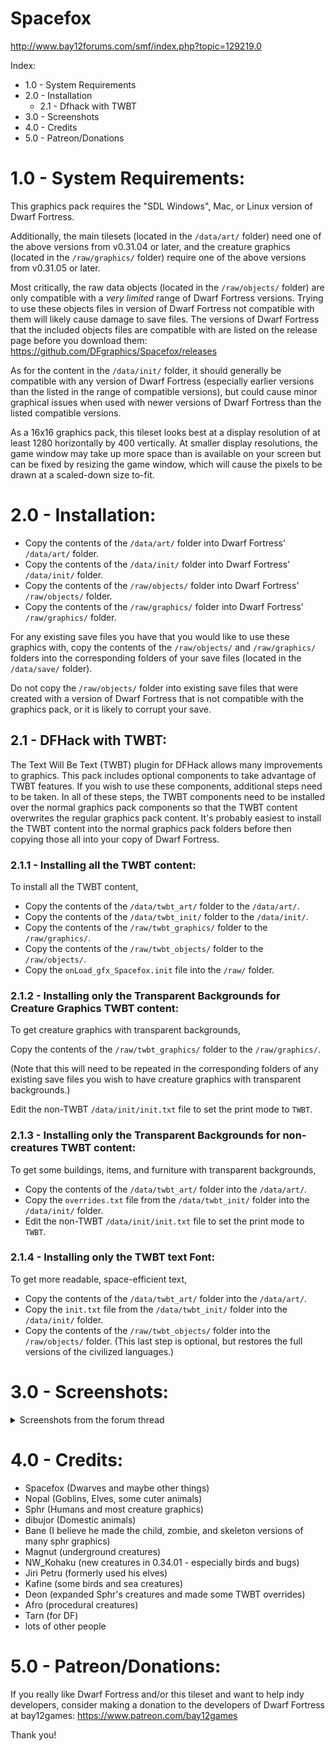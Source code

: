 # Spacefox

http://www.bay12forums.com/smf/index.php?topic=129219.0

Index:
* 1.0 - System Requirements
* 2.0 - Installation
  * 2.1 - Dfhack with TWBT
* 3.0 - Screenshots
* 4.0 - Credits
* 5.0 - Patreon/Donations
 
# 1.0 - System Requirements:
This graphics pack requires the "SDL Windows", Mac, or Linux version of Dwarf Fortress.

Additionally, the main tilesets (located in the `/data/art/` folder) need one of the above 
versions from v0.31.04 or later, and the creature graphics (located in the `/raw/graphics/` 
folder) require one of the above versions from v0.31.05 or later.

Most critically, the raw data objects (located in the `/raw/objects/` folder) are only 
compatible with a *very limited* range of Dwarf Fortress versions. Trying to use these 
objects files in version of Dwarf Fortress not compatible with them will likely cause 
damage to save files. The versions of Dwarf Fortress that the included objects files are 
compatible with are listed on the release page before you download them: 
https://github.com/DFgraphics/Spacefox/releases

As for the content in the `/data/init/` folder, it should generally be compatible with
any version of Dwarf Fortress (especially earlier versions than the listed in the range of 
compatible versions), but could cause minor graphical issues when used with newer versions
of Dwarf Fortress than the listed compatible versions.

As a 16x16 graphics pack, this tileset looks best at a display resolution of at least
1280 horizontally by 400 vertically. At smaller display resolutions, the game window 
may take up more space than is available on your screen but can be fixed by resizing 
the game window, which will cause the pixels to be drawn at a scaled-down size to-fit.

# 2.0 - Installation:
* Copy the contents of the `/data/art/` folder into Dwarf Fortress' `/data/art/` folder.
* Copy the contents of the `/data/init/` folder into Dwarf Fortress' `/data/init/` folder.
* Copy the contents of the `/raw/objects/` folder into Dwarf Fortress' `/raw/objects/` folder.
* Copy the contents of the `/raw/graphics/` folder into Dwarf Fortress' `/raw/graphics/` folder.
 
For any existing save files you have that you would like to use these graphics with, 
copy the contents of the `/raw/objects/` and `/raw/graphics/` folders into the corresponding
folders of your save files (located in the `/data/save/` folder).
 
Do not copy the `/raw/objects/` folder into existing save files that were created with a 
version of Dwarf Fortress that is not compatible with the graphics pack, or it is 
likely to corrupt your save.

## 2.1 - DFHack with TWBT:
The Text Will Be Text (TWBT) plugin for DFHack allows many improvements to graphics.
This pack includes optional components to take advantage of TWBT features.
If you wish to use these components, additional steps need to be taken.
In all of these steps, the TWBT components need to be installed over the normal graphics 
pack components so that the TWBT content overwrites the regular graphics pack content. 
It's probably easiest to install the TWBT content into the normal graphics pack folders 
before then copying those all into your copy of Dwarf Fortress.

### 2.1.1 - Installing all the TWBT content:  
To install all the TWBT content, 

* Copy the contents of the `/data/twbt_art/` folder to the `/data/art/`.
* Copy the contents of the `/data/twbt_init/` folder to the `/data/init/`.
* Copy the contents of the `/raw/twbt_graphics/` folder to the `/raw/graphics/`.
* Copy the contents of the `/raw/twbt_objects/` folder to the `/raw/objects/`.
* Copy the `onLoad_gfx_Spacefox.init` file into the `/raw/` folder.


### 2.1.2 - Installing only the Transparent Backgrounds for Creature Graphics TWBT content:  
To get creature graphics with transparent backgrounds,

Copy the contents of the `/raw/twbt_graphics/` folder to the `/raw/graphics/`.

(Note that this will need to be repeated in the corresponding folders of any existing save 
files you wish to have creature graphics with transparent backgrounds.)

Edit the non-TWBT `/data/init/init.txt` file to set the print mode to `TWBT`.

### 2.1.3 - Installing only the Transparent Backgrounds for non-creatures TWBT content:  
To get some buildings, items, and furniture with transparent backgrounds,

* Copy the contents of the `/data/twbt_art/` folder into the `/data/art/`.
* Copy the `overrides.txt` file from the `/data/twbt_init/` folder into the `/data/init/` folder.
* Edit the non-TWBT `/data/init/init.txt` file to set the print mode to `TWBT`.

### 2.1.4 - Installing only the TWBT text Font:  
To get more readable, space-efficient text,

* Copy the contents of the `/data/twbt_art/` folder into the `/data/art/`.
* Copy the `init.txt` file from the `/data/twbt_init/` folder into the `/data/init/` folder.
* Copy the contents of the `/raw/twbt_objects/` folder into the `/raw/objects/` folder.
 (This last step is optional, but restores the full versions of the civilized languages.)

# 3.0 - Screenshots:
<details>
 <summary>Screenshots from the forum thread</summary>
 
 ![dwarves hard at work in thier workshops](https://i.imgur.com/Me77LlL.png)  
 ![dwarven living quarters](https://i.imgur.com/BiftePq.png)
 ![storerooms](https://i.imgur.com/g3av8Vj.png)
</details>

# 4.0 - Credits:
- Spacefox (Dwarves and maybe other things)
- Nopal (Goblins, Elves, some cuter animals)
- Sphr (Humans and most creature graphics)
- dibujor (Domestic animals)
- Bane (I believe he made the child, zombie, and skeleton versions of many sphr graphics)
- Magnut (underground creatures)
- NW_Kohaku (new creatures in 0.34.01 - especially birds and bugs)
- Jiri Petru (formerly used his elves)
- Kafine (some birds and sea creatures)
- Deon (expanded Sphr's creatures and made some TWBT overrides)
- Afro (procedural creatures)
- Tarn (for DF)
- lots of other people

# 5.0 - Patreon/Donations:
If you really like Dwarf Fortress and/or this tileset and want to help indy developers, 
consider making a donation to the developers of Dwarf Fortress at bay12games: 
https://www.patreon.com/bay12games  

Thank you!
